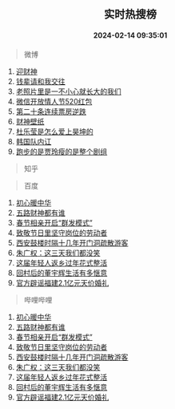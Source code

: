 <div align="center"><h2>实时热搜榜</h2><h4>2024-02-14 09:35:01</h4></div>

> 微博  

1. [迎财神](https://s.weibo.com/weibo?q=%23%E8%BF%8E%E8%B4%A2%E7%A5%9E%23&t=31&band_rank=1&Refer=top)<br />
2. [钱辈请和我交往](https://s.weibo.com/weibo?q=%23%E9%92%B1%E8%BE%88%E8%AF%B7%E5%92%8C%E6%88%91%E4%BA%A4%E5%BE%80%23&t=31&band_rank=2&Refer=top)<br />
3. [老照片里是一不小心就长大的我们](https://s.weibo.com/weibo?q=%23%E8%80%81%E7%85%A7%E7%89%87%E9%87%8C%E6%98%AF%E4%B8%80%E4%B8%8D%E5%B0%8F%E5%BF%83%E5%B0%B1%E9%95%BF%E5%A4%A7%E7%9A%84%E6%88%91%E4%BB%AC%23&t=31&band_rank=3&Refer=top)<br />
4. [微信开放情人节520红包](https://s.weibo.com/weibo?q=%23%E5%BE%AE%E4%BF%A1%E5%BC%80%E6%94%BE%E6%83%85%E4%BA%BA%E8%8A%82520%E7%BA%A2%E5%8C%85%23&t=31&band_rank=4&Refer=top)<br />
5. [第二十条连续票房逆跌](https://s.weibo.com/weibo?q=%23%E7%AC%AC%E4%BA%8C%E5%8D%81%E6%9D%A1%E8%BF%9E%E7%BB%AD%E7%A5%A8%E6%88%BF%E9%80%86%E8%B7%8C%23&t=31&band_rank=5&Refer=top)<br />
6. [财神壁纸](https://s.weibo.com/weibo?q=%E8%B4%A2%E7%A5%9E%E5%A3%81%E7%BA%B8&t=31&band_rank=6&Refer=top)<br />
7. [杜乐莹是怎么爱上昊坤的](https://s.weibo.com/weibo?q=%E6%9D%9C%E4%B9%90%E8%8E%B9%E6%98%AF%E6%80%8E%E4%B9%88%E7%88%B1%E4%B8%8A%E6%98%8A%E5%9D%A4%E7%9A%84&t=31&band_rank=7&Refer=top)<br />
8. [韩国队内讧](https://s.weibo.com/weibo?q=%23%E9%9F%A9%E5%9B%BD%E9%98%9F%E5%86%85%E8%AE%A7%23&t=31&band_rank=8&Refer=top)<br />
9. [跑步的是贾玲瘦的是整个剧组](https://s.weibo.com/weibo?q=%23%E8%B7%91%E6%AD%A5%E7%9A%84%E6%98%AF%E8%B4%BE%E7%8E%B2%E7%98%A6%E7%9A%84%E6%98%AF%E6%95%B4%E4%B8%AA%E5%89%A7%E7%BB%84%23&t=31&band_rank=9&Refer=top)<br />

> 知乎  


> 百度  

1. [初心暖中华](https://www.baidu.com/s?wd=%E5%88%9D%E5%BF%83%E6%9A%96%E4%B8%AD%E5%8D%8E&sa=fyb_news&rsv_dl=fyb_news)<br />
2. [五路财神都有谁](https://www.baidu.com/s?wd=%E4%BA%94%E8%B7%AF%E8%B4%A2%E7%A5%9E%E9%83%BD%E6%9C%89%E8%B0%81&sa=fyb_news&rsv_dl=fyb_news)<br />
3. [春节相亲开启“群发模式”](https://www.baidu.com/s?wd=%E6%98%A5%E8%8A%82%E7%9B%B8%E4%BA%B2%E5%BC%80%E5%90%AF%E2%80%9C%E7%BE%A4%E5%8F%91%E6%A8%A1%E5%BC%8F%E2%80%9D&sa=fyb_news&rsv_dl=fyb_news)<br />
4. [致敬节日里坚守岗位的劳动者](https://www.baidu.com/s?wd=%E8%87%B4%E6%95%AC%E8%8A%82%E6%97%A5%E9%87%8C%E5%9D%9A%E5%AE%88%E5%B2%97%E4%BD%8D%E7%9A%84%E5%8A%B3%E5%8A%A8%E8%80%85&sa=fyb_news&rsv_dl=fyb_news)<br />
5. [西安鼓楼时隔十几年开门洞疏散游客](https://www.baidu.com/s?wd=%E8%A5%BF%E5%AE%89%E9%BC%93%E6%A5%BC%E6%97%B6%E9%9A%94%E5%8D%81%E5%87%A0%E5%B9%B4%E5%BC%80%E9%97%A8%E6%B4%9E%E7%96%8F%E6%95%A3%E6%B8%B8%E5%AE%A2&sa=fyb_news&rsv_dl=fyb_news)<br />
6. [朱广权：这三天我们都没笑](https://www.baidu.com/s?wd=%E6%9C%B1%E5%B9%BF%E6%9D%83%EF%BC%9A%E8%BF%99%E4%B8%89%E5%A4%A9%E6%88%91%E4%BB%AC%E9%83%BD%E6%B2%A1%E7%AC%91&sa=fyb_news&rsv_dl=fyb_news)<br />
7. [这届年轻人返乡过年花式整活](https://www.baidu.com/s?wd=%E8%BF%99%E5%B1%8A%E5%B9%B4%E8%BD%BB%E4%BA%BA%E8%BF%94%E4%B9%A1%E8%BF%87%E5%B9%B4%E8%8A%B1%E5%BC%8F%E6%95%B4%E6%B4%BB&sa=fyb_news&rsv_dl=fyb_news)<br />
8. [回村后的董宇辉生活有多惬意](https://www.baidu.com/s?wd=%E5%9B%9E%E6%9D%91%E5%90%8E%E7%9A%84%E8%91%A3%E5%AE%87%E8%BE%89%E7%94%9F%E6%B4%BB%E6%9C%89%E5%A4%9A%E6%83%AC%E6%84%8F&sa=fyb_news&rsv_dl=fyb_news)<br />
9. [官方辟谣福建2.1亿元天价婚礼](https://www.baidu.com/s?wd=%E5%AE%98%E6%96%B9%E8%BE%9F%E8%B0%A3%E7%A6%8F%E5%BB%BA2.1%E4%BA%BF%E5%85%83%E5%A4%A9%E4%BB%B7%E5%A9%9A%E7%A4%BC&sa=fyb_news&rsv_dl=fyb_news)<br />

> 哔哩哔哩  

1. [初心暖中华](https://www.baidu.com/s?wd=%E5%88%9D%E5%BF%83%E6%9A%96%E4%B8%AD%E5%8D%8E&sa=fyb_news&rsv_dl=fyb_news)<br />
2. [五路财神都有谁](https://www.baidu.com/s?wd=%E4%BA%94%E8%B7%AF%E8%B4%A2%E7%A5%9E%E9%83%BD%E6%9C%89%E8%B0%81&sa=fyb_news&rsv_dl=fyb_news)<br />
3. [春节相亲开启“群发模式”](https://www.baidu.com/s?wd=%E6%98%A5%E8%8A%82%E7%9B%B8%E4%BA%B2%E5%BC%80%E5%90%AF%E2%80%9C%E7%BE%A4%E5%8F%91%E6%A8%A1%E5%BC%8F%E2%80%9D&sa=fyb_news&rsv_dl=fyb_news)<br />
4. [致敬节日里坚守岗位的劳动者](https://www.baidu.com/s?wd=%E8%87%B4%E6%95%AC%E8%8A%82%E6%97%A5%E9%87%8C%E5%9D%9A%E5%AE%88%E5%B2%97%E4%BD%8D%E7%9A%84%E5%8A%B3%E5%8A%A8%E8%80%85&sa=fyb_news&rsv_dl=fyb_news)<br />
5. [西安鼓楼时隔十几年开门洞疏散游客](https://www.baidu.com/s?wd=%E8%A5%BF%E5%AE%89%E9%BC%93%E6%A5%BC%E6%97%B6%E9%9A%94%E5%8D%81%E5%87%A0%E5%B9%B4%E5%BC%80%E9%97%A8%E6%B4%9E%E7%96%8F%E6%95%A3%E6%B8%B8%E5%AE%A2&sa=fyb_news&rsv_dl=fyb_news)<br />
6. [朱广权：这三天我们都没笑](https://www.baidu.com/s?wd=%E6%9C%B1%E5%B9%BF%E6%9D%83%EF%BC%9A%E8%BF%99%E4%B8%89%E5%A4%A9%E6%88%91%E4%BB%AC%E9%83%BD%E6%B2%A1%E7%AC%91&sa=fyb_news&rsv_dl=fyb_news)<br />
7. [这届年轻人返乡过年花式整活](https://www.baidu.com/s?wd=%E8%BF%99%E5%B1%8A%E5%B9%B4%E8%BD%BB%E4%BA%BA%E8%BF%94%E4%B9%A1%E8%BF%87%E5%B9%B4%E8%8A%B1%E5%BC%8F%E6%95%B4%E6%B4%BB&sa=fyb_news&rsv_dl=fyb_news)<br />
8. [回村后的董宇辉生活有多惬意](https://www.baidu.com/s?wd=%E5%9B%9E%E6%9D%91%E5%90%8E%E7%9A%84%E8%91%A3%E5%AE%87%E8%BE%89%E7%94%9F%E6%B4%BB%E6%9C%89%E5%A4%9A%E6%83%AC%E6%84%8F&sa=fyb_news&rsv_dl=fyb_news)<br />
9. [官方辟谣福建2.1亿元天价婚礼](https://www.baidu.com/s?wd=%E5%AE%98%E6%96%B9%E8%BE%9F%E8%B0%A3%E7%A6%8F%E5%BB%BA2.1%E4%BA%BF%E5%85%83%E5%A4%A9%E4%BB%B7%E5%A9%9A%E7%A4%BC&sa=fyb_news&rsv_dl=fyb_news)<br />
